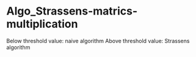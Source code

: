 Algo_Strassens-matrics-multiplication
=====================================
Below threshold value: naive algorithm
Above threshold value: Strassens algorithm
